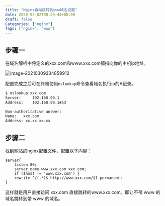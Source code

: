 ```yaml
---
title: "Nginx自动跳转到www域名设置"
date: 2020-03-02T00:29:44+08:00
draft: false
Categories: ["nginx"]
Tags: ["nginx", "www"]
---
```




## 步骤一

在域名解析中将定义的xxx.com和www.xxx.com都指向你的主机ip地址。

![image-20210309234859912](http://cdn.bearkchan.top/image-20210309234859912.png)

配置完成之后可在终端使用`nslookup`命令查看域名执行ip的A记录。

```bash
$ nslookup xxx.com
Server:		192.168.99.1
Address:	192.168.99.1#53

Non-authoritative answer:
Name:	xxx.com
Address: xx.xx.xx.xx
```

## 步骤二

找到网站的nginx配置文件，配置以下内容：

```nginx
server{
    listen 80;
	server_name www.xxx.com xxx.com;
	if ($host != 'www.xxx.com') {
	rewrite ^/(.*)$ http://www.xxx.com/$1 permanent;
}
```

这样就是用户直接访问 xxx.com 直接跳转的www.xxx.com。即让不带 www 的域名跳转到带 www 的域名。

